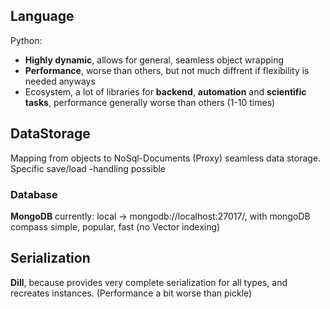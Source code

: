 ## Language
Python: 
- **Highly dynamic**, allows for general, seamless object wrapping
- **Performance**, worse than others, but not much diffrent if flexibility is needed anyways
- Ecosystem, a lot of libraries for **backend**, **automation** and **scientific tasks**, performance generally worse than others (1-10 times)

## DataStorage
Mapping from objects to NoSql-Documents (Proxy) seamless data storage.
Specific save/load -handling possible

### Database
**MongoDB**
currently: local -> mongodb://localhost:27017/, with mongoDB compass
simple, popular, fast (no Vector indexing)

## Serialization
**Dill**, because provides very complete serialization for all types, and recreates instances. (Performance a bit worse than pickle)